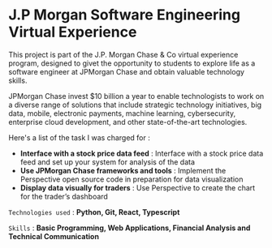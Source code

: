 # J.P Morgan Software Engineering Virtual Experience



This project is part of the J.P. Morgan Chase & Co virtual experience program, designed to givet the opportunity to students to explore life as a software engineer at 
JPMorgan Chase and obtain valuable technology skills.

JPMorgan Chase invest $10 billion a year to enable technologists to work on a diverse range of solutions that include strategic technology initiatives,
big data, mobile, electronic payments, machine learning, cybersecurity, enterprise cloud development, and other state-of-the-art technologies.

Here's a list of the task I was charged for :

- **Interface with a stock price data feed** : Interface with a stock price data feed and set up your system for analysis of the data 
- **Use JPMorgan Chase frameworks and tools** : Implement the Perspective open source code in preparation for data visualization
- **Display data visually for traders** : Use Perspective to create the chart for the trader’s dashboard

`Technologies used` : **Python, Git, React, Typescript**


`Skills` : **Basic Programming, Web Applications, Financial Analysis and Technical Communication**